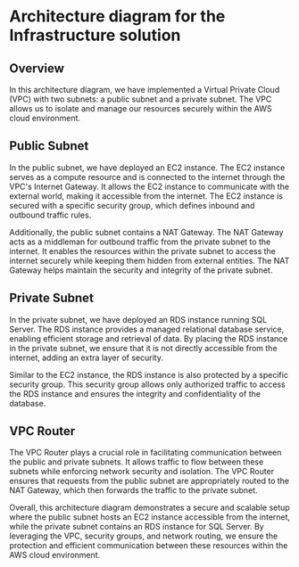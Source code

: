 # Architecture diagram for the Infrastructure solution

## Overview

In this architecture diagram, we have implemented a Virtual Private Cloud (VPC) with two subnets: a public subnet and a private subnet. The VPC allows us to isolate and manage our resources securely within the AWS cloud environment.

## Public Subnet

In the public subnet, we have deployed an EC2 instance. The EC2 instance serves as a compute resource and is connected to the internet through the VPC's Internet Gateway. It allows the EC2 instance to communicate with the external world, making it accessible from the internet. The EC2 instance is secured with a specific security group, which defines inbound and outbound traffic rules.

Additionally, the public subnet contains a NAT Gateway. The NAT Gateway acts as a middleman for outbound traffic from the private subnet to the internet. It enables the resources within the private subnet to access the internet securely while keeping them hidden from external entities. The NAT Gateway helps maintain the security and integrity of the private subnet.

## Private Subnet

In the private subnet, we have deployed an RDS instance running SQL Server. The RDS instance provides a managed relational database service, enabling efficient storage and retrieval of data. By placing the RDS instance in the private subnet, we ensure that it is not directly accessible from the internet, adding an extra layer of security.

Similar to the EC2 instance, the RDS instance is also protected by a specific security group. This security group allows only authorized traffic to access the RDS instance and ensures the integrity and confidentiality of the database.

## VPC Router

The VPC Router plays a crucial role in facilitating communication between the public and private subnets. It allows traffic to flow between these subnets while enforcing network security and isolation. The VPC Router ensures that requests from the public subnet are appropriately routed to the NAT Gateway, which then forwards the traffic to the private subnet.

Overall, this architecture diagram demonstrates a secure and scalable setup where the public subnet hosts an EC2 instance accessible from the internet, while the private subnet contains an RDS instance for SQL Server. By leveraging the VPC, security groups, and network routing, we ensure the protection and efficient communication between these resources within the AWS cloud environment.
